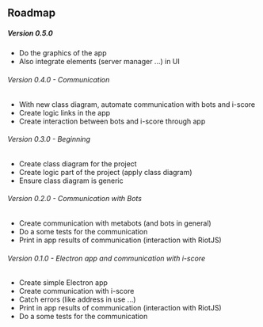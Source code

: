 
## Roadmap

##### Version 0.5.0
* Do the graphics of the app
* Also integrate elements (server manager ...) in UI

###### Version 0.4.0 - Communication
* With new class diagram, automate communication with bots and i-score
* Create logic links in the app
* Create interaction between bots and i-score through app

###### Version 0.3.0 - Beginning
* Create class diagram for the project
* Create logic part of the project (apply class diagram)
* Ensure class diagram is generic

###### Version 0.2.0 - Communication with Bots 
* Create communication with metabots (and bots in general)
* Do a some tests for the communication
* Print in app results of communication (interaction with RiotJS)

###### Version 0.1.0 - Electron app and communication with i-score
* Create simple Electron app
* Create communication with i-score
* Catch errors (like address in use ...)
* Print in app results of communication (interaction with RiotJS)
* Do a some tests for the communication

